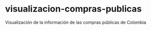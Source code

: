 # visualizacion-compras-publicas
Visualización de la información de las compras públicas de Colombia
